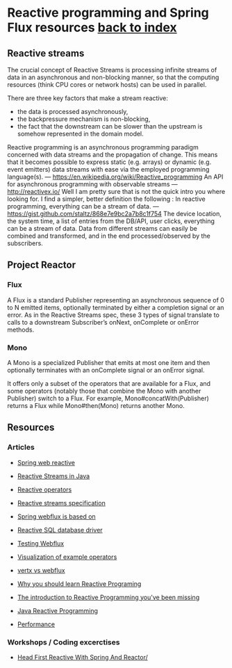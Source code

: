 # Reactive programming and Spring Flux resources [back to index](/)

## Reactive streams

The crucial concept of Reactive Streams is processing infinite streams
of data in an asynchronous and non-blocking manner, so that the
computing resources (think CPU cores or network hosts) can be used in
parallel.

There are three key factors that make a stream reactive:
- the data is processed asynchronously,
- the backpressure mechanism is non-blocking,
- the fact that the downstream can be slower than the upstream is somehow represented in the domain model.


Reactive programming is an asynchronous programming paradigm concerned with data streams and the propagation of change. This means that it becomes possible to express static (e.g. arrays) or dynamic (e.g. event emitters) data streams with ease via the employed programming language(s).
— https://en.wikipedia.org/wiki/Reactive_programming
An API for asynchronous programming with observable streams
— http://reactivex.io/
Well I am pretty sure that is not the quick intro you where looking for. I find a simpler, better definition the following :
In reactive programming, everything can be a stream of data.
— https://gist.github.com/staltz/868e7e9bc2a7b8c1f754
The device location, the system time, a list of entries from the DB/API, user clicks, everything can be a stream of data. Data from different streams can easily be combined and transformed, and in the end processed/observed by the subscribers.


## Project Reactor

### Flux

A Flux<T> is a standard Publisher<T> representing an asynchronous sequence of 0 to N emitted items, optionally terminated by either a completion signal or an error. As in the Reactive Streams spec, these 3 types of signal translate to calls to a downstream Subscriber’s onNext, onComplete or onError methods.


### Mono

A Mono<T> is a specialized Publisher<T> that emits at most one item and then optionally terminates with an onComplete signal or an onError signal.

It offers only a subset of the operators that are available for a Flux, and some operators (notably those that combine the Mono with another Publisher) switch to a Flux.
For example, Mono#concatWith(Publisher) returns a Flux while Mono#then(Mono) returns another Mono.




## Resources

### Articles

- [Spring web reactive](https://docs.spring.io/spring/docs/current/spring-framework-reference/web-reactive.html)
- [Reactive Streams in Java](https://blog.softwaremill.com/how-not-to-use-reactive-streams-in-java-9-7a39ea9c2cb3)
- [Reactive operators](http://reactivex.io/documentation/operators.html)
- [Reactive streams specification](https://github.com/reactive-streams/reactive-streams-jvm)
- [Spring webflux is based on](https://projectreactor.io/)
- [Reactive SQL database driver ](https://r2dbc.io/)
- [Testing Webflux](https://docs.spring.io/spring/docs/current/spring-framework-reference/testing.html#webtestclient)
- [Visualization of example operators](https://rxmarbles.com/#defaultIfEmpty)
- [vertx vs webflux](https://blog.rcode3.com/blog/vertx-vs-webflux/)


- [Why you should learn Reactive Programing](https://medium.com/corebuild-software/why-you-should-learn-reactive-programming-51b6ffc31425)
- [The introduction to Reactive Programming you've been missing](https://gist.github.com/staltz/868e7e9bc2a7b8c1f754)
- [Java Reactive Programming](https://www.scnsoft.com/blog/java-reactive-programming)
- [Performance](https://medium.com/@filia.aleks/microservice-performance-battle-spring-mvc-vs-webflux-80d39fd81bf0)


### Workshops / Coding excerctises

- [Head First Reactive With Spring And Reactor/](https://reactor.github.io/head-first-reactive-with-spring-and-reactor/)
